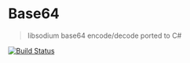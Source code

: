 # Base64
> libsodium base64 encode/decode ported to C#

[![Build Status](https://dev.azure.com/BrosSquad/Base64/_apis/build/status/malusev998.Base64?branchName=master)](https://dev.azure.com/BrosSquad/Base64/_build/latest?definitionId=7&branchName=master)
